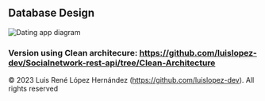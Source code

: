 ## Database Design
![Dating app diagram](https://user-images.githubusercontent.com/48783255/221913217-56406dcc-74c7-4628-9c82-2f56b7fb4d92.png)

### Version using Clean architecure: https://github.com/luislopez-dev/Socialnetwork-rest-api/tree/Clean-Architecture

© 2023 Luis René López Hernández (https://github.com/luislopez-dev). All rights reserved
